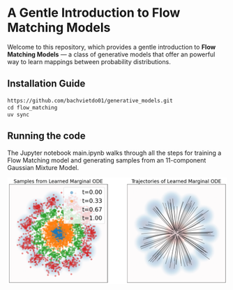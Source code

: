# A Gentle Introduction to Flow Matching Models

Welcome to this repository, which provides a gentle introduction to **Flow Matching Models** — a class of generative models that offer an powerful way to learn mappings between probability distributions.

## Installation Guide


```
https://github.com/bachvietdo01/generative_models.git
cd flow_matching
uv sync
```


## Running the code

The Jupyter notebook main.ipynb walks through all the steps for training a Flow Matching model and generating samples from an 11-component Gaussian Mixture Model.

![fm_sample](https://github.com/bachvietdo01/generative_models/blob/main/flow_matching/asset/generated_samples.png?raw=true)

